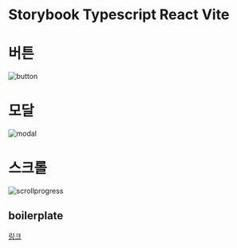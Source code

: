 # Storybook Typescript React Vite

# 버튼

![button](https://user-images.githubusercontent.com/77968955/186611869-09741f51-32cc-4a0b-a267-161671fa7f3f.gif)

# 모달

![modal](https://user-images.githubusercontent.com/77968955/186611877-296fb642-47bd-4519-aa0c-50821c366b73.gif)

# 스크롤

![scrollprogress](https://user-images.githubusercontent.com/77968955/186626150-b7170008-50a1-4472-8242-5d0136601ea9.gif)

## boilerplate

[링크](https://github.com/sjyoung428/storybook-playground/tree/689241d0a29a73500902ba75f6c002c5d832abf9)
